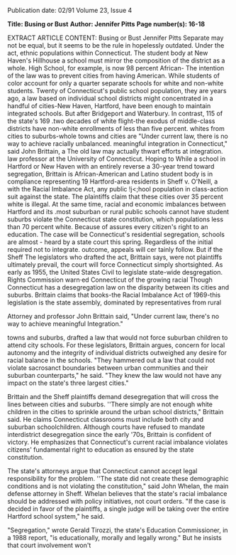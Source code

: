 Publication date: 02/91
Volume 23, Issue 4

**Title: Busing or Bust**
**Author: Jennifer Pitts**
**Page number(s): 16-18**

EXTRACT ARTICLE CONTENT:
Busing or Bust 
Jennifer Pitts 
Separate may not be equal, but it seems to be the rule in 
hopelessly outdated. Under the act, ethnic populations within 
Connecticut. The student body at New Haven's Hillhouse 
a school must mirror the composition of the district as a whole. 
High School, for example, is now 98 percent African-
The intention of the law was to prevent cities from having 
American. While students of color account for only a quarter 
separate schools for white and non-white students. Twenty 
of Connecticut's public school population, they are 
years ago, a law based on individual school districts might 
concentrated in a handful of cities-New Haven, Hartford, 
have been enough to maintain integrated schools. But after 
Bridgeport and Waterbury. In contrast, 115 of the state's 169 .two decades of white flight-the exodus of middle-class 
districts have non-white enrollments of less than five percent. 
whites from cities to suburbs-whole towns and cities are 
"Under current law, there is no way to achieve 
racially unbalanced. 
meaningful integration in Connecticut," said John Brittain, a 
The old law may actually thwart efforts at integration. 
law professor at the University of Connecticut. Hoping to While a school in Hartford or New Haven with an entirely 
reverse a 30-year trend toward segregation, Brittain is 
African-American and Latino student body is in compliance 
representing 19 Hartford-area residents in Sheff v. O'Neill, a 
with the Racial Imbalance Act, any public !j<;hool population in 
class-action suit against the state. The plaintiffs claim that 
these cities over 35 percent white is illegal. At the same time, 
racial and economic imbalances between Hartford and its .most suburban or rural public schools cannot have student 
suburbs violate the Connecticut state constitution, which populations less than 70 percent white. Because of 
assures every citizen's right to an education. The case will be 
Connecticut's residential segregation, schools are almost -
heard by a state court this spring. Regardless of the initial 
required not to integrate. 
outcome, appeals will cer tainly follow. But if the Sheff 
The legislators who drafted the act, Brittain says, were not 
plaintiffs ultimately prevail, the court will force Connecticut simply shortsighted. As early as 1955, the United States Civil 
to legislate state-wide desgregation. 
Rights Commission warn·ed Connecticut of the growing racial 
Though Connecticut has a desegregation law on the 
disparity between its cities and suburbs. Brittain claims that 
books-the Racial Imbalance Act of 1969-this legislation is 
the state assembly, dominated by representatives from rural 


Attorney and professor John Brittain said, "Under current law, 
there's no way to achieve meaningful Integration." 

towns and suburbs, drafted a law that would not force 
suburban children to attend city schools. For these legislators, 
Brittain argues, concern for local autonomy and the integrity of 
individual districts outweighed any desire for racial balance in 
the schools. "They hammered out a law that could not violate 
sacrosanct boundaries between urban communities and their 
suburban counterparts," he said. "They knew the law would 
not have any impact on the state's three largest cities." 

Brittain and the Sheff plaintiffs demand desegregation that 
will cross the lines between cities and suburbs. ''There simply 
are not enough white children in the cities to sprinkle around 
the urban school districts," Brittain said. He claims 
Connecticut classrooms must include both city and suburban 
schoolchildren. Although courts have refused to mandate 
interdistrict desegregation since the early '70s, Brittain is 
confident of victory. He emphasizes that Connecticut's current 
racial imbalance violates citizens' fundamental right to 
education as ensured by the state constitution. 

The state's attorneys argue that Connecticut cannot accept 
legal responsibility for the problem. ''The state did not create 
these demographic conditions and is not violating the 
constitution," said John Whelan, the main defense attorney in 
Sheff. Whelan believes that the state's racial imbalance should 
be addressed with policy initiatives, not court orders. "If the 
case is decided in favor of the plaintiffs, a single judge will be 
taking over the entire Hartford school system," he said. 

"Segregation," wrote Gerald Tirozzi, the state's Education 
Commissioner, in a 1988 report, "is educationally, morally and 
legally wrong." But he insists that court involvement won't